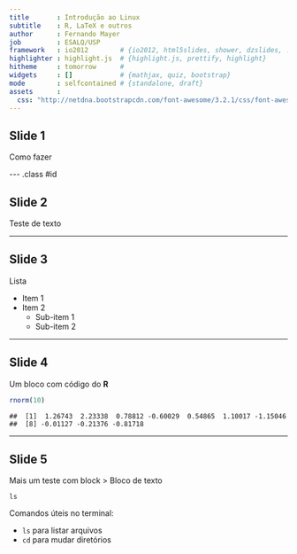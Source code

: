 ```yaml
---
title       : Introdução ao Linux
subtitle    : R, LaTeX e outros
author      : Fernando Mayer
job         : ESALQ/USP
framework   : io2012        # {io2012, html5slides, shower, dzslides, ...}
highlighter : highlight.js  # {highlight.js, prettify, highlight}
hitheme     : tomorrow      # 
widgets     : []            # {mathjax, quiz, bootstrap}
mode        : selfcontained # {standalone, draft}
assets      :
  css: "http://netdna.bootstrapcdn.com/font-awesome/3.2.1/css/font-awesome.css"
---
```


## Slide 1

Como fazer

--- .class #id 

## Slide 2

Teste de texto

---

## Slide 3

Lista
* Item 1
* Item 2
    - Sub-item 1
    - Sub-item 2

---

## Slide 4

Um bloco com código do **R**


```r
rnorm(10)
```

```
##  [1]  1.26743  2.23338  0.78812 -0.60029  0.54865  1.10017 -1.15046
##  [8] -0.01127 -0.21376 -0.81718
```


---

## Slide 5

Mais um teste com block
	> Bloco de texto

```
ls
```

Comandos úteis no terminal:
* `ls` para listar arquivos
* `cd` para mudar diretórios





